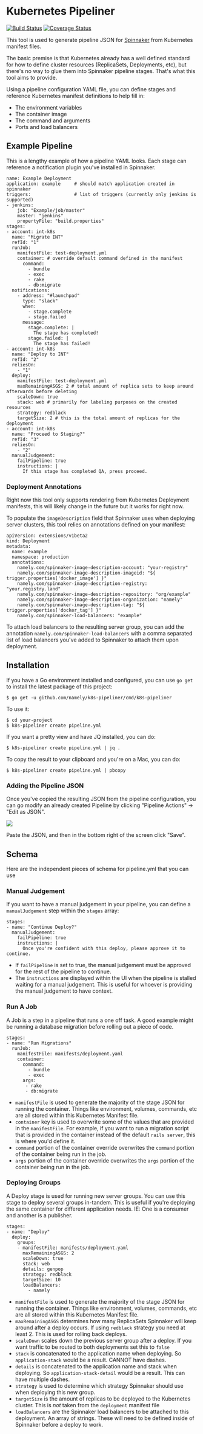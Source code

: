 # Kubernetes Pipeliner

[![Build Status](https://travis-ci.org/namely/k8s-pipeliner.svg?branch=master)](https://travis-ci.org/namely/k8s-pipeliner)
[![Coverage Status](https://coveralls.io/repos/github/namely/k8s-pipeliner/badge.svg?branch=master)](https://coveralls.io/github/namely/k8s-configurator?branch=master)

This tool is used to generate pipeline JSON for [Spinnaker](https://spinnaker.io) from Kubernetes manifest files.

The basic premise is that Kubernetes already has a well defined standard for how to define cluster resources (ReplicaSets, Deployments, etc), but there's no way to glue them into Spinnaker pipeline stages. That's what this tool aims to provide.

Using a pipeline configuration YAML file, you can define stages and reference Kubernetes manifest definitions to help fill in:

* The environment variables
* The container image
* The command and arguments
* Ports and load balancers

## Example Pipeline

This is a lengthy example of how a pipeline YAML looks. Each stage can reference a notification plugin you've installed in Spinnaker.

```
name: Example Deployment
application: example     # should match application created in spinnaker
triggers:                # list of triggers (currently only jenkins is supported)
- jenkins:
    job: "Example/job/master"
    master: "jenkins"
    propertyFile: "build.properties"
stages:
- account: int-k8s
  name: "Migrate INT"
  refId: "1"
  runJob:
    manifestFile: test-deployment.yml
    container: # override default command defined in the manifest
      command:
        - bundle
        - exec
        - rake
        - db:migrate
  notifications:
    - address: "#launchpad"
      type: "slack"
      when:
        - stage.complete
        - stage.failed
      message:
        stage.complete: |
          The stage has completed!
        stage.failed: |
          The stage has failed!
- account: int-k8s
  name: "Deploy to INT"
  refId: "2"
  reliesOn:
    - "1"
  deploy:
    manifestFile: test-deployment.yml
    maxRemainingASGS: 2 # total amount of replica sets to keep around afterwards before deleting
    scaleDown: true
    stack: web # primarily for labeling purposes on the created resources
    strategy: redblack
    targetSize: 2 # this is the total amount of replicas for the deployment
- account: int-k8s
  name: "Proceed to Staging?"
  refId: "3"
  reliesOn:
    - "2"
  manualJudgement:
    failPipeline: true
    instructions: |
      If this stage has completed QA, press proceed.
```

### Deployment Annotations

Right now this tool only supports rendering from Kubernetes Deployment manifests, this will likely change in the future but it works for right now.

To populate the `imageDescription` field that Spinnaker uses when deploying server clusters, this tool relies on annotations defined on your manifest:

```
apiVersion: extensions/v1beta2
kind: Deployment
metadata:
  name: example
  namespace: production
  annotations:
    namely.com/spinnaker-image-description-account: "your-registry"
    namely.com/spinnaker-image-description-imageid: "${ trigger.properties['docker_image'] }"
    namely.com/spinnaker-image-description-registry: "your.registry.land"
    namely.com/spinnaker-image-description-repository: "org/example"
    namely.com/spinnaker-image-description-organization: "namely"
    namely.com/spinnaker-image-description-tag: "${ trigger.properties['docker_tag'] }"
    namely.com/spinnaker-load-balancers: "example"
```

To attach load balancers to the resulting server group, you can add the annotation `namely.com/spinnaker-load-balancers` with a comma separated list of load balancers you've added to Spinnaker to attach them upon deployment.

## Installation

If you have a Go environment installed and configured, you can use `go get` to install the latest package of this project:

```
$ go get -u github.com/namely/k8s-pipeliner/cmd/k8s-pipeliner
```

To use it:

```
$ cd your-project
$ k8s-pipeliner create pipeline.yml
```

If you want a pretty view and have JQ installed, you can do:

```
$ k8s-pipeliner create pipeline.yml | jq .
```

To copy the result to your clipboard and you're on a Mac, you can do:

```
$ k8s-pipeliner create pipeline.yml | pbcopy
```

### Adding the Pipeline JSON

Once you've copied the resulting JSON from the pipeline configuration, you can go modify an already created Pipeline by clicking "Pipeline Actions" -> "Edit as JSON".

![](https://i.imgur.com/LoTrkBP.png)

Paste the JSON, and then in the bottom right of the screen click "Save".


## Schema

Here are the independent pieces of schema for pipeline.yml that you can use

### Manual Judgement

If you want to have a manual judgement in your pipeline, you can define a `manualJudgement` step within the `stages` array:

```
stages:
- name: "Continue Deploy?"
  manualJudgement:
    failPipeline: true
    instructions: |
      Once you're confident with this deploy, please approve it to continue.
```

* If `failPipeline` is set to true, the manual judgement must be approved for the rest of the pipeline to continue.
* The `instructions` are displayed within the UI when the pipeline is stalled waiting for a manual judgement. This is useful for whoever is providing the manual judgement to have context.

### Run A Job

A Job is a step in a pipeline that runs a one off task. A good example might be running a database migration before rolling out a piece of code.

```
stages:
- name: "Run Migrations"
  runJob:
    manifestFile: manifests/deployment.yaml
    container:
      command:
        - bundle
        - exec
      args:
       - rake
       - db:migrate
```

* `manifestFile` is used to generate the majority of the stage JSON for running the container. Things like environment, volumes, commands, etc are all stored within this Kubernetes Manifest file.
* `container` key is used to overwrite some of the values that are provided in the `manifestFile`. For example, if you want to run a migration script that is provided in the container instead of the default `rails server`, this is where you'd define it.
* `command` portion of the container override overwrites the `command` portion of the container being run in the job.
* `args` portion of the container override overwrites the `args` portion of the container being run in the job.

### Deploying Groups

A Deploy stage is used for running new server groups. You can use this stage to deploy several groups in-tandem. This is useful if you're deploying the same container for different application needs. IE: One is a consumer and another is a publisher.

```
stages:
- name: "Deploy"
  deploy:
    groups:
    - manifestFile: manifests/deployment.yaml
      maxRemainingASGS: 2
      scaleDown: true
      stack: web
      details: genpop
      strategy: redblack
      targetSize: 10
      loadBalancers:
        - namely
```

* `manifestFile` is used to generate the majority of the stage JSON for running the container. Things like environment, volumes, commands, etc are all stored within this Kubernetes Manifest file.
* `maxRemainingASGS` determines how many ReplicaSets Spinnaker will keep around after a deploy occurs. If using `redblack` strategy you need at least 2. This is used for rolling back deploys.
* `scaleDown` scales down the previous server group after a deploy. If you want traffic to be routed to both deployments set this to `false`
* `stack` is concatenated to the application name when deploying. So `application-stack` would be a result. CANNOT have dashes.
* `details` is concatenated to the application name and stack when deploying. So `application-stack-detail` would be a result. This can have multiple dashes.
* `strategy` is used to determine which strategy Spinnaker should use when deploying this new group.
* `targetSize` is the amount of replicas to be deployed to the Kubernetes cluster. This is _not_ taken from the `deployment` manifest file
* `loadBalancers` are the Spinnaker load balancers to be attached to this deployment. An array of strings. These will need to be defined inside of Spinnaker before a deploy to work.
